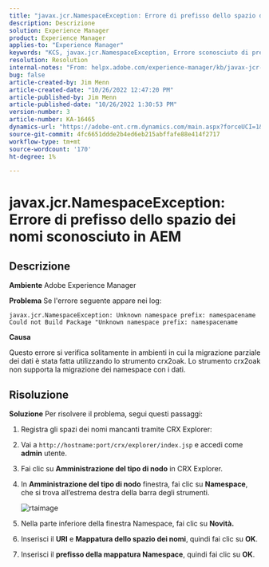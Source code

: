 ```yaml
---
title: "javax.jcr.NamespaceException: Errore di prefisso dello spazio dei nomi sconosciuto in AEM"
description: Descrizione
solution: Experience Manager
product: Experience Manager
applies-to: "Experience Manager"
keywords: "KCS, javax.jcr.NamespaceException, Errore sconosciuto di prefisso dello spazio dei nomi, AEM, Adobe Experience Manager, risoluzione dei problemi"
resolution: Resolution
internal-notes: "From: helpx.adobe.com/experience-manager/kb/javax-jcr-NamespaceException-Unknown-namespace-prefix-error-in-AEM.html"
bug: false
article-created-by: Jim Menn
article-created-date: "10/26/2022 12:47:20 PM"
article-published-by: Jim Menn
article-published-date: "10/26/2022 1:30:53 PM"
version-number: 3
article-number: KA-16465
dynamics-url: "https://adobe-ent.crm.dynamics.com/main.aspx?forceUCI=1&pagetype=entityrecord&etn=knowledgearticle&id=bf4ce552-2c55-ed11-bba2-6045bd006b4b"
source-git-commit: 4fc6651ddde2b4ed6eb215abffafe88e414f2717
workflow-type: tm+mt
source-wordcount: '170'
ht-degree: 1%

---
```


# javax.jcr.NamespaceException: Errore di prefisso dello spazio dei nomi sconosciuto in AEM

## Descrizione


<b>Ambiente</b>
Adobe Experience Manager

<b>Problema</b>
Se l&#39;errore seguente appare nei log:


```
javax.jcr.NamespaceException: Unknown namespace prefix: namespacename
Could not Build Package "Unknown namespace prefix: namespacename
```


<b>Causa</b>

Questo errore si verifica solitamente in ambienti in cui la migrazione parziale dei dati è stata fatta utilizzando lo strumento crx2oak.
Lo strumento crx2oak non supporta la migrazione dei namespace con i dati.


## Risoluzione


<b>Soluzione</b>
Per risolvere il problema, segui questi passaggi:

1. Registra gli spazi dei nomi mancanti tramite CRX Explorer:
2. Vai a `http://hostname:port/crx/explorer/index.jsp` e accedi come <b>admin</b> utente.
3. Fai clic su <b>Amministrazione del tipo di nodo</b> in CRX Explorer.
4. In <b>Amministrazione del tipo di nodo</b> finestra, fai clic su <b>Namespace</b>, che si trova all’estrema destra della barra degli strumenti.

   ![rtaimage](https://helpx.adobe.com/content/dam/help/en/experience-manager/kb/javax-jcr-NamespaceException-Unknown-namespace-prefix-error-in-AEM/_jcr_content/main-pars/procedure/proc_par/step_2/step_par/image/rtaimage.png "rtaimage")


5. Nella parte inferiore della finestra Namespace, fai clic su <b>Novità.</b>
6. Inserisci il <b>URI</b> e <b>Mappatura dello spazio dei nomi</b>, quindi fai clic su <b>OK</b>.
7. Inserisci il <b>prefisso della mappatura Namespace</b>, quindi fai clic su <b>OK</b>.

